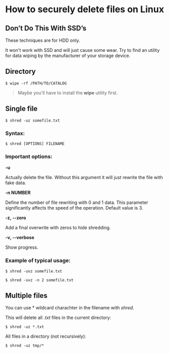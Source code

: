 
# How to securely delete files on Linux

## Don’t Do This With SSD’s

These techniques are for HDD only.  

It won't work with SSD and will just cause some wear. Try to find an utility for data wiping by the manufacturer of your storage device.


## Directory

    $ wipe -rf /PATH/TO/CATALOG

>Maybe you'll have to install the **wipe** utility first.

## Single file

    $ shred -uz somefile.txt

### Syntax:

    $ shred [OPTIONS] FILENAME

### Important options:

**-u**

Actually delete the file. Without this argument it will just rewrite the file with fake data.

**-n NUMBER** 

Define the number of file rewriting with 0 and 1 data. This parameter significantly affects the speed of the operation. Default value is 3.

**-z, --zero**

Add a final overwrite with zeros to hide shredding.

**-v, --verbose**

Show progress.

### Example of typical usage:
    
    $ shred -uvz somefile.txt

    $ shred -uvz -n 2 somefile.txt

## Multiple files
    
You can use * wildcard charachter in the filename with *shred*.

This will delete all *.txt* files in the current directory:
    
    $ shred -uz *.txt

All files in a directory (not recursively):
    
    $ shred -uz tmp/*



